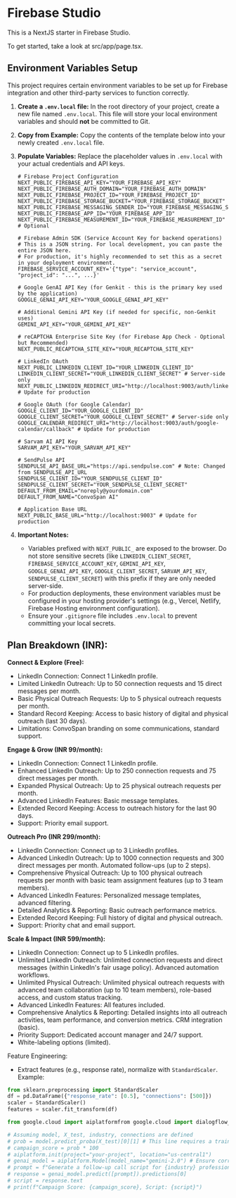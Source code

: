 # Firebase Studio

This is a NextJS starter in Firebase Studio.

To get started, take a look at src/app/page.tsx.

## Environment Variables Setup

This project requires certain environment variables to be set up for Firebase integration and other third-party services to function correctly.

1.  **Create a `.env.local` file:**
    In the root directory of your project, create a new file named `.env.local`. This file will store your local environment variables and should **not** be committed to Git.

2.  **Copy from Example:**
    Copy the contents of the template below into your newly created `.env.local` file.

3.  **Populate Variables:**
    Replace the placeholder values in `.env.local` with your actual credentials and API keys.

    ```env
    # Firebase Project Configuration
    NEXT_PUBLIC_FIREBASE_API_KEY="YOUR_FIREBASE_API_KEY"
    NEXT_PUBLIC_FIREBASE_AUTH_DOMAIN="YOUR_FIREBASE_AUTH_DOMAIN"
    NEXT_PUBLIC_FIREBASE_PROJECT_ID="YOUR_FIREBASE_PROJECT_ID"
    NEXT_PUBLIC_FIREBASE_STORAGE_BUCKET="YOUR_FIREBASE_STORAGE_BUCKET"
    NEXT_PUBLIC_FIREBASE_MESSAGING_SENDER_ID="YOUR_FIREBASE_MESSAGING_SENDER_ID"
    NEXT_PUBLIC_FIREBASE_APP_ID="YOUR_FIREBASE_APP_ID"
    NEXT_PUBLIC_FIREBASE_MEASUREMENT_ID="YOUR_FIREBASE_MEASUREMENT_ID" # Optional

    # Firebase Admin SDK (Service Account Key for backend operations)
    # This is a JSON string. For local development, you can paste the entire JSON here.
    # For production, it's highly recommended to set this as a secret in your deployment environment.
    FIREBASE_SERVICE_ACCOUNT_KEY='{"type": "service_account", "project_id": "...", ...}'

    # Google GenAI API Key (for Genkit - this is the primary key used by the application)
    GOOGLE_GENAI_API_KEY="YOUR_GOOGLE_GENAI_API_KEY"

    # Additional Gemini API Key (if needed for specific, non-Genkit uses)
    GEMINI_API_KEY="YOUR_GEMINI_API_KEY"

    # reCAPTCHA Enterprise Site Key (for Firebase App Check - Optional but Recommended)
    NEXT_PUBLIC_RECAPTCHA_SITE_KEY="YOUR_RECAPTCHA_SITE_KEY"

    # LinkedIn OAuth
    NEXT_PUBLIC_LINKEDIN_CLIENT_ID="YOUR_LINKEDIN_CLIENT_ID"
    LINKEDIN_CLIENT_SECRET="YOUR_LINKEDIN_CLIENT_SECRET" # Server-side only
    NEXT_PUBLIC_LINKEDIN_REDIRECT_URI="http://localhost:9003/auth/linkedin/callback" # Update for production

    # Google OAuth (for Google Calendar)
    GOOGLE_CLIENT_ID="YOUR_GOOGLE_CLIENT_ID"
    GOOGLE_CLIENT_SECRET="YOUR_GOOGLE_CLIENT_SECRET" # Server-side only
    GOOGLE_CALENDAR_REDIRECT_URI="http://localhost:9003/auth/google-calendar/callback" # Update for production
    
    # Sarvam AI API Key
    SARVAM_API_KEY="YOUR_SARVAM_API_KEY"

    # SendPulse API
    SENDPULSE_API_BASE_URL="https://api.sendpulse.com" # Note: Changed from SENDPULSE_API_URL
    SENDPULSE_CLIENT_ID="YOUR_SENDPULSE_CLIENT_ID"
    SENDPULSE_CLIENT_SECRET="YOUR_SENDPULSE_CLIENT_SECRET"
    DEFAULT_FROM_EMAIL="noreply@yourdomain.com"
    DEFAULT_FROM_NAME="ConvoSpan AI"

    # Application Base URL
    NEXT_PUBLIC_BASE_URL="http://localhost:9003" # Update for production
    ```

4.  **Important Notes:**
    *   Variables prefixed with `NEXT_PUBLIC_` are exposed to the browser. Do not store sensitive secrets (like `LINKEDIN_CLIENT_SECRET`, `FIREBASE_SERVICE_ACCOUNT_KEY`, `GEMINI_API_KEY`, `GOOGLE_GENAI_API_KEY`, `GOOGLE_CLIENT_SECRET`, `SARVAM_API_KEY`, `SENDPULSE_CLIENT_SECRET`) with this prefix if they are only needed server-side.
    *   For production deployments, these environment variables must be configured in your hosting provider's settings (e.g., Vercel, Netlify, Firebase Hosting environment configuration).
    *   Ensure your `.gitignore` file includes `.env.local` to prevent committing your local secrets.

## Plan Breakdown (INR):

**Connect & Explore (Free):**

*   LinkedIn Connection: Connect 1 LinkedIn profile.
*   Limited LinkedIn Outreach: Up to 50 connection requests and 15 direct messages per month.
*   Basic Physical Outreach Requests: Up to 5 physical outreach requests per month.
*   Standard Record Keeping: Access to basic history of digital and physical outreach (last 30 days).
*   Limitations: ConvoSpan branding on some communications, standard support.

**Engage & Grow (INR 99/month):**

*   LinkedIn Connection: Connect 1 LinkedIn profile.
*   Enhanced LinkedIn Outreach: Up to 250 connection requests and 75 direct messages per month.
*   Expanded Physical Outreach: Up to 25 physical outreach requests per month.
*   Advanced LinkedIn Features: Basic message templates.
*   Extended Record Keeping: Access to outreach history for the last 90 days.
*   Support: Priority email support.

**Outreach Pro (INR 299/month):**

*   LinkedIn Connection: Connect up to 3 LinkedIn profiles.
*   Advanced LinkedIn Outreach: Up to 1000 connection requests and 300 direct messages per month. Automated follow-ups (up to 2 steps).
*   Comprehensive Physical Outreach: Up to 100 physical outreach requests per month with basic team assignment features (up to 3 team members).
*   Advanced LinkedIn Features: Personalized message templates, advanced filtering.
*   Detailed Analytics & Reporting: Basic outreach performance metrics.
*   Extended Record Keeping: Full history of digital and physical outreach.
*   Support: Priority chat and email support.

**Scale & Impact (INR 599/month):**

*   LinkedIn Connection: Connect up to 5 LinkedIn profiles.
*   Unlimited LinkedIn Outreach: Unlimited connection requests and direct messages (within LinkedIn's fair usage policy). Advanced automation workflows.
*   Unlimited Physical Outreach: Unlimited physical outreach requests with advanced team collaboration (up to 10 team members), role-based access, and custom status tracking.
*   Advanced LinkedIn Features: All features included.
*   Comprehensive Analytics & Reporting: Detailed insights into all outreach activities, team performance, and conversion metrics. CRM integration (basic).
*   Priority Support: Dedicated account manager and 24/7 support.
*   White-labeling options (limited).

Feature Engineering:
- Extract features (e.g., response rate), normalize with `StandardScaler`.
Example:
```python
from sklearn.preprocessing import StandardScaler
df = pd.DataFrame({"response_rate": [0.5], "connections": [500]})
scaler = StandardScaler()
features = scaler.fit_transform(df)
```

```python
from google.cloud import aiplatformfrom google.cloud import dialogflow_v2 as dialogflow

# Assuming model, X_test, industry, connections are defined
# prob = model.predict_proba(X_test)[0][1] # This line requires a trained model and test data
# campaign_score = prob * 100
# aiplatform.init(project="your-project", location="us-central1")
# genai_model = aiplatform.Model(model_name="gemini-2.0") # Ensure correct model name
# prompt = f"Generate a follow-up call script for {industry} professional with {connections} connections."
# response = genai_model.predict([prompt]).predictions[0]
# script = response.text
# print(f"Campaign Score: {campaign_score}, Script: {script}")
```
